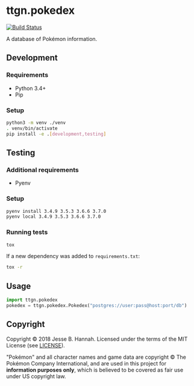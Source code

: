 # ttgn.pokedex

[![Build Status](https://travis-ci.org/thetallgrassnet/ttgn.pokedex.svg?branch=master)](https://travis-ci.org/thetallgrassnet/ttgn.pokedex)

A database of Pokémon information.

## Development

### Requirements

 * Python 3.4+
 * Pip

### Setup

```bash
python3 -m venv ./venv
. venv/bin/activate
pip install -e .[development,testing]
```

## Testing

### Additional requirements

 * Pyenv
   
### Setup

```bash
pyenv install 3.4.9 3.5.3 3.6.6 3.7.0
pyenv local 3.4.9 3.5.3 3.6.6 3.7.0
```

### Running tests

```bash
tox
```

If a new dependency was added to `requirements.txt`:

```bash
tox -r
```

## Usage

```python
import ttgn.pokedex
pokedex = ttgn.pokedex.Pokedex("postgres://user:pass@host:port/db")
```

## Copyright

Copyright © 2018 Jesse B. Hannah. Licensed under the terms of the MIT License
(see [LICENSE](LICENSE)).

"Pokémon" and all character names and game data are copyright © The Pokémon
Company International, and are used in this project for **information purposes
only**, which is believed to be covered as fair use under US copyright law.
